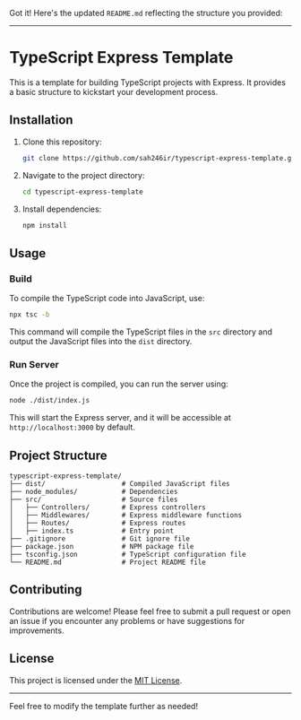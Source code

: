 Got it! Here's the updated `README.md` reflecting the structure you provided:

---

# TypeScript Express Template

This is a template for building TypeScript projects with Express. It provides a basic structure to kickstart your development process.

## Installation

1. Clone this repository:

    ```bash
    git clone https://github.com/sah246ir/typescript-express-template.git
    ```

2. Navigate to the project directory:

    ```bash
    cd typescript-express-template
    ```

3. Install dependencies:

    ```bash
    npm install
    ```

## Usage

### Build

To compile the TypeScript code into JavaScript, use:

```bash
npx tsc -b
```

This command will compile the TypeScript files in the `src` directory and output the JavaScript files into the `dist` directory.

### Run Server

Once the project is compiled, you can run the server using:

```bash
node ./dist/index.js
```

This will start the Express server, and it will be accessible at `http://localhost:3000` by default.

## Project Structure

```
typescript-express-template/
├── dist/                   # Compiled JavaScript files
├── node_modules/           # Dependencies
├── src/                    # Source files
│   ├── Controllers/        # Express controllers
│   ├── Middlewares/        # Express middleware functions
│   ├── Routes/             # Express routes
│   ├── index.ts            # Entry point 
├── .gitignore              # Git ignore file
├── package.json            # NPM package file
├── tsconfig.json           # TypeScript configuration file
└── README.md               # Project README file
```

## Contributing

Contributions are welcome! Please feel free to submit a pull request or open an issue if you encounter any problems or have suggestions for improvements.

## License

This project is licensed under the [MIT License](LICENSE).

---

Feel free to modify the template further as needed!